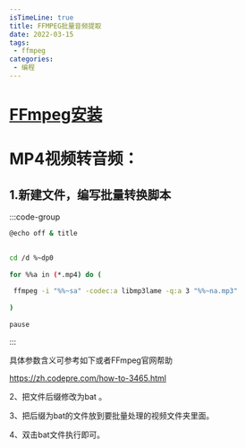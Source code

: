 ```yaml
---
isTimeLine: true
title: FFMPEG批量音频提取
date: 2022-03-15
tags:
 - ffmpeg
categories:
 - 编程
---
```

# [FFmpeg安装](https://www.jianshu.com/p/2b609afb9800)

# MP4视频转音频：

## 1.新建文件，编写批量转换脚本

:::code-group

``` sh [java]
@echo off & title
 

cd /d %~dp0
 
for %%a in (*.mp4) do (
 
 ffmpeg -i "%%~sa" -codec:a libmp3lame -q:a 3 "%%~na.mp3"
 
)
 
pause
```
:::


具体参数含义可参考如下或者FFmpeg官网帮助

https://zh.codepre.com/how-to-3465.html

2、把文件后缀修改为bat 。

3、把后缀为bat的文件放到要批量处理的视频文件夹里面。

4、双击bat文件执行即可。